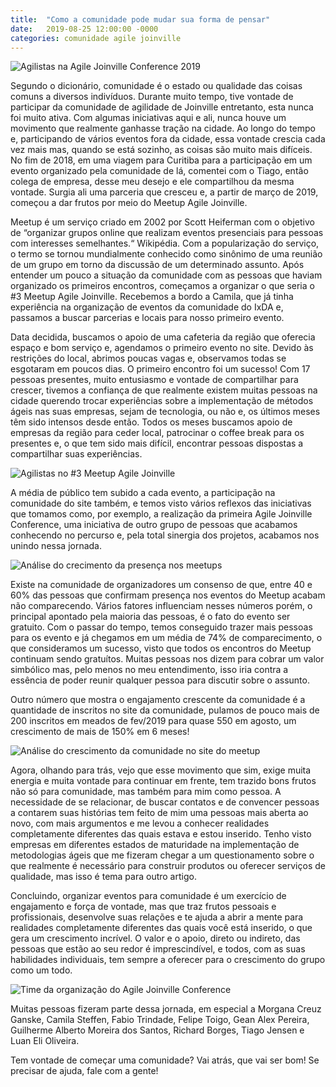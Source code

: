```yaml
---
title:  "Como a comunidade pode mudar sua forma de pensar"
date:   2019-08-25 12:00:00 -0000
categories: comunidade agile joinville
---
```


![Agilistas na Agile Joinville Conference 2019](../../../assets/img/posts/2019/08/25/0.jpg)

Segundo o dicionário, comunidade é o estado ou qualidade das coisas comuns a diversos indivíduos. Durante muito tempo, tive vontade de participar da comunidade de agilidade de Joinville entretanto, esta nunca foi muito ativa. Com algumas iniciativas aqui e ali, nunca houve um movimento que realmente ganhasse tração na cidade. Ao longo do tempo e, participando de vários eventos fora da cidade, essa vontade crescia cada vez mais mas, quando se está sozinho, as coisas são muito mais difíceis. No fim de 2018, em uma viagem para Curitiba para a participação em um evento organizado pela comunidade de lá, comentei com o Tiago, então colega de empresa, desse meu desejo e ele compartilhou da mesma vontade. Surgia ali uma parceria que cresceu e, a partir de março de 2019, começou a dar frutos por meio do Meetup Agile Joinville.

Meetup é um serviço criado em 2002 por Scott Heiferman com o objetivo de “organizar grupos online que realizam eventos presenciais para pessoas com interesses semelhantes.“ Wikipédia. Com a popularização do serviço, o termo se tornou mundialmente conhecido como sinônimo de uma reunião de um grupo em torno da discussão de um determinado assunto. Após entender um pouco a situação da comunidade com as pessoas que haviam organizado os primeiros encontros, começamos a organizar o que seria o #3 Meetup Agile Joinville. Recebemos a bordo a Camila, que já tinha experiência na organização de eventos da comunidade do IxDA e, passamos a buscar parcerias e locais para nosso primeiro evento.

Data decidida, buscamos o apoio de uma cafeteria da região que oferecia espaço e bom serviço e, agendamos o primeiro evento no site. Devido às restrições do local, abrimos poucas vagas e, observamos todas se esgotaram em poucos dias. O primeiro encontro foi um sucesso! Com 17 pessoas presentes, muito entusiasmo e vontade de compartilhar para crescer, tivemos a confiança de que realmente existem muitas pessoas na cidade querendo trocar experiências sobre a implementação de métodos ágeis nas suas empresas, sejam de tecnologia, ou não e, os últimos meses têm sido intensos desde então. Todos os meses buscamos apoio de empresas da região para ceder local, patrocinar o coffee break para os presentes e, o que tem sido mais difícil, encontrar pessoas dispostas a compartilhar suas experiências.

![Agilistas no #3 Meetup Agile Joinville](../../../assets/img/posts/2019/08/25/1.jpg)

A média de público tem subido a cada evento, a participação na comunidade do site também, e temos visto vários reflexos das iniciativas que tomamos como, por exemplo, a realização da primeira Agile Joinville Conference, uma iniciativa de outro grupo de pessoas que acabamos conhecendo no percurso e, pela total sinergia dos projetos, acabamos nos unindo nessa jornada.

![Análise do crecimento da presença nos meetups](../../../assets/img/posts/2019/08/25/2.png)

Existe na comunidade de organizadores um consenso de que, entre 40 e 60% das pessoas que confirmam presença nos eventos do Meetup acabam não comparecendo. Vários fatores influenciam nesses números porém, o principal apontado pela maioria das pessoas, é o fato do evento ser gratuito. Com o passar do tempo, temos conseguido trazer mais pessoas para os evento e já chegamos em um média de 74% de comparecimento, o que consideramos um sucesso, visto que todos os encontros do Meetup continuam sendo gratuítos. Muitas pessoas nos dizem para cobrar um valor simbólico mas, pelo menos no meu entendimento, isso iria contra a essência de poder reunir qualquer pessoa para discutir sobre o assunto.

Outro número que mostra o engajamento crescente da comunidade é a quantidade de inscritos no site da comunidade, pulamos de pouco mais de 200 inscritos em meados de fev/2019 para quase 550 em agosto, um crescimento de mais de 150% em 6 meses!

![Análise do crescimento da comunidade no site do meetup](../../../assets/img/posts/2019/08/25/3.png)

Agora, olhando para trás, vejo que esse movimento que sim, exige muita energia e muita vontade para continuar em frente, tem trazido bons frutos não só para comunidade, mas também para mim como pessoa. A necessidade de se relacionar, de buscar contatos e de convencer pessoas a contarem suas histórias tem feito de mim uma pessoas mais aberta ao novo, com mais argumentos e me levou a conhecer realidades completamente diferentes das quais estava e estou inserido. Tenho visto empresas em diferentes estados de maturidade na implementação de metodologias ágeis que me fizeram chegar a um questionamento sobre o que realmente é necessário para construir produtos ou oferecer serviços de qualidade, mas isso é tema para outro artigo.

Concluindo, organizar eventos para comunidade é um exercício de engajamento e força de vontade, mas que traz frutos pessoais e profissionais, desenvolve suas relações e te ajuda a abrir a mente para realidades completamente diferentes das quais você está inserido, o que gera um crescimento incrível. O valor e o apoio, direto ou indireto, das pessoas que estão ao seu redor é imprescindível, e todos, com as suas habilidades individuais, tem sempre a oferecer para o crescimento do grupo como um todo.

![Time da organização do Agile Joinville Conference](../../../assets/img/posts/2019/08/25/4.jpg)

Muitas pessoas fizeram parte dessa jornada, em especial a Morgana Creuz Ganske, Camila Steffen, Fabio Trindade, Felipe Toigo, Gean Alex Pereira, Guilherme Alberto Moreira dos Santos, Richard Borges, Tiago Jensen e Luan Eli Oliveira.

Tem vontade de começar uma comunidade? Vai atrás, que vai ser bom! Se precisar de ajuda, fale com a gente!